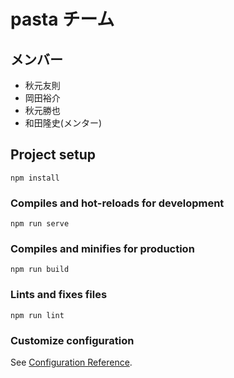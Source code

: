 # pasta チーム

## メンバー

- 秋元友則
- 岡田裕介
- 秋元勝也
- 和田隆史(メンター)

## Project setup

```
npm install
```

### Compiles and hot-reloads for development

```
npm run serve
```

### Compiles and minifies for production

```
npm run build
```

### Lints and fixes files

```
npm run lint
```

### Customize configuration

See [Configuration Reference](https://cli.vuejs.org/config/).
